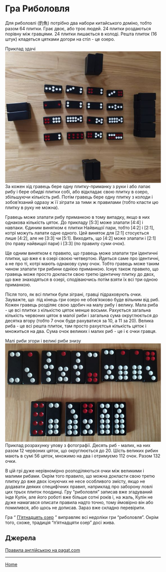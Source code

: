 # Гра Риболовля

Для риболовлі (釣魚) потрібно два набори китайського доміно, тобто разом 64 плитки. Грає двоє, або троє людей. 24 плитки роздаються порівну між гравцями. 24 плитки лишається в колоді. Решта плиток (16 штук) кладеться цятками догори на стіл - це озеро. 

Приклад здачі ![](/docs/assets/images/gupai/tiu-u.jpg?w=557)  
За кожен хід гравець бере одну плитку-приманку з руки і або лапає рибу і бере обидві плитки собі, або відкладає свою плитку в озеро, збільшуючи кількість риб. Потім гравець бере одну плитку з колоди і зобов’язаний одразу ж її зіграти за тими ж правилами (тобто класти цю плитку в руку не можна). 

Гравець може злапати рибу приманкою в тому випадку, якщо в них однакова кількість цяток. До прикладу [5:3] може злапати [4:4] і навпаки. Єдиним винятком є плитки Найвищої пари, тобто [4:2] і [2:1], котрі можуть лапати одне одного. Цей виняток для [2:1] стосується лише [4:2], але не [3:3] чи [5:1]. Виходить, що [4:2] може злапати і [2:1] (по праву найвищої пари) і [3:3] (по правилу суми очок). 

Ще одним винятком є правило, що гравець може злапати три ідентичні плитки, що вже є в озері своєю четвертою. Йдеться саме про ідентичні, а не про ті, котрі мають однакову суму очок. Тобто гравець може таким чином злапати три рибини однією приманкою. Існує також правило, що гравець може просто докласти свою третю ідентичну плитку до двох, що вже знаходяться в озері, сподіваючись потім взяти їх всі три одною приманкою. 

Після того, як всі плитки були зіграні, гравці підраховують очки. Зауважте, що  під кінець гри озеро не обов’язково буде вільним від риб. Кожен гравець розділяє свою здобич на малу рибу і велику. Мала риба - це всі плитки з кількістю цяток менше восьми. Рахується загальна кількість червоних цяток в малої риби і загальна сума округлюється до десятка вгору (тобто 7 очок буде рахуватися за 10, а 11 за 20). Велика риба - це всі решта плиток, там просто рахуєтсья кількість цяток і множиться на два. Сума очок великих і малих риб - це і є очки гравця. 

Малі риби згори і великі риби знизу ![](/docs/assets/images/gupai/tiu-u-catch.jpg?w=645)  
Приклад розрахунку улову з фотографії. Десять риб - малих, на них разом 12 червоних цяток, що округлюється до 20. Шість великих рибин мають в сумі 56 цяток, множимо на два і отримуємо 112 очок. Разом 132 очки. 

В цій грі дуже нерівномірно розподіляються очки між великими і малими рибами. Окрім того правило, що можна докласти свою третю плитку до вже двох існуючих не несе особливого змісту, якщо не додавати деяких специфічних правил, наприклад про заборону ловлі цих трьох плиток поодинці. Гру “риболовля” записав вже згадуваний інде Кулін, але його роботі вже більше сотні років і, на жаль, Кулін не дуже намагався описати правила надто точно, тому ймовірно він або помилився, або щось не дописав. Зараз вже складно перевірити. 

Гра “ [П’ятнадцять озер](/wpua/gupai/fishing/shiwuhu.html) ” виправляє всі недоліки гри “риболовля”. Окрім того, схоже, традиція “п’ятнадцяти озер” досі жива. 

## Джерела 

[Правила англійською на pagat.com](https://www.pagat.com/domino/fishing/tiu-u.html) 

---  

[Home](/wpua/gupai/index.html)
